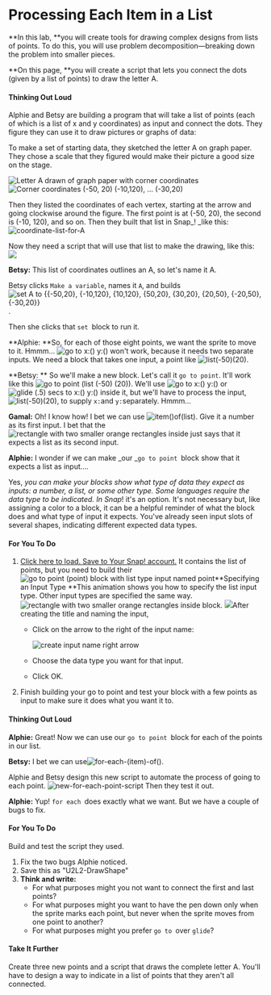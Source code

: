 # Processing Each Item in a List

**In this lab, **you will create tools for drawing complex designs from lists of points. To do this, you will use problem decomposition—breaking down the problem into smaller pieces.

**On this page, **you will create a script that lets you connect the dots \(given by a list of points\) to draw the letter A.

#### Thinking Out Loud

Alphie and Betsy are building a program that will take a list of points \(each of which is a list of x and y coordinates\) as input and connect the dots. They figure they can use it to draw pictures or graphs of data:

To make a set of starting data, they sketched the letter A on graph paper. They chose a scale that they figured would make their picture a good size on the stage.

![](http://bjc.edc.org/bjc-r/img/2-complexity/U2ImageVideoAddendum_img/AonGraphPaper2.PNG "Letter A drawn of graph paper with corner coordinates")![](http://bjc.edc.org/bjc-r/img/2-complexity/U2ImageVideoAddendum_img/AonGraphPaper3.PNG "Corner coordinates \(-50, 20\) \(-10,120\), ... \(-30,20\)")

Then they listed the coordinates of each vertex, starting at the arrow and going clockwise around the figure. The first point is at \(-50, 20\), the second is \(-10, 120\), and so on. Then they built that list in Snap\_! \_like this:![](http://bjc.edc.org/bjc-r/img/3-lists/coordinate-list-for-A.png "coordinate-list-for-A")

Now they need a script that will use that list to make the drawing, like this: ![](http://bjc.edc.org/bjc-r/img/3-lists/drawA.gif)

**Betsy:** This list of coordinates outlines an A, so let's name it A.

Betsy clicks `Make a variable`, names it `A`, and builds![](http://bjc.edc.org/bjc-r/img/3-lists/A.png "set A to {{-50,20}, {-10,120}, {10,120}, {50,20}, {30,20}, {20,50}, {-20,50}, {-30,20}}").

Then she clicks that `set `block to run it.

**Alphie: **So, for each of those eight points, we want the sprite to move to it. Hmmm... ![](http://bjc.edc.org/bjc-r/img/2-complexity/go-to-x%28%29-y%28%29.png "go to x:\(\) y:\(\)") won't work, because it needs two separate inputs. We need a block that takes one input, a point like ![](http://bjc.edc.org/bjc-r/img/2-complexity/list%28-50%29%2820%29.png "list\(-50\)\(20\)").

**Betsy: ** So we'll make a new block. Let's call it `go to point`. It'll work like this ![](http://bjc.edc.org/bjc-r/img/2-complexity/go-to-point%28list%28-50%29%2820%29%29.png "go to point \(list \(-50\) \(20\)\)"). We'll use ![](http://bjc.edc.org/bjc-r/img/2-complexity/go-to-x%28%29-y%28%29.png "go to x:\(\) y:\(\)") or ![](http://bjc.edc.org/bjc-r/img/2-complexity/glide%28.5%29secs-to-x%28%29-y%28%29.png "glide \(.5\) secs to x:\(\) y:\(\)") inside it, but we'll have to process the input, ![](http://bjc.edc.org/bjc-r/img/2-complexity/list%28-50%29%2820%29.png "list\(-50\)\(20\)"), to supply `x:`and `y:`separately. Hmmm...

**Gamal:** Oh! I know how! I bet we can use ![](http://bjc.edc.org/bjc-r/img/2-complexity/item%28%29of%28list%29.png "item\(\)of\(list\)"). Give it a number as its first input. I bet that the ![](http://bjc.edc.org/bjc-r/img/3-lists/list_input_slot.png "rectangle with two smaller orange rectangles inside") just says that it expects a list as its second input.

**Alphie:** I wonder if we can make _our _`go to point `block show that it expects a list as input....

Yes, _you can make your blocks show what type of data they expect as inputs: a number, a list, or some other type. Some languages require the data type to be indicated. In Snap_! it's an option. It's not necessary but, like assigning a color to a block, it can be a helpful reminder of what the block does and what type of input it expects. You've already seen input slots of several shapes, indicating different expected data types.

#### For You To Do

1. [Click here to load. Save to Your Snap! account.](http://snap.berkeley.edu/snapsource/snap.html#open:http://bjc.edc.org/bjc-r/prog/2-complexity/U2L2-DrawShape.xml) It contains the list of points, but you need to build their![](http://bjc.edc.org/bjc-r/img/2-complexity/go-to-point-point.png "go to point \(point\) block with list type input named point")**Specifying an Input Type **This animation shows you how to specify the list input type. Other input types are specified the same way. ![](http://bjc.edc.org/bjc-r/img/3-lists/list_input_slot.png "rectangle with two smaller orange rectangles inside") block. ![](http://bjc.edc.org/bjc-r/img/2-complexity/U2ImageVideoAddendum_img/gotopointAnimation.gif)After creating the title and naming the input,

   * Click on the arrow to the right of the input name:

     ![](http://bjc.edc.org/bjc-r/img/2-complexity/create-input-name-right_arrow.png "create input name right arrow")

   * Choose the data type you want for that input.
   * Click OK.

2. Finish building your go to point and test your block with a few points as input to make sure it does what you want it to.

#### Thinking Out Loud

**Alphie:** Great! Now we can use our `go to point `block for each of the points in our list.

**Betsy:** I bet we can use![](http://bjc.edc.org/bjc-r/img/2-complexity/for-each-%28item%29-of%28%29.png "for-each-\(item\)-of\(\)").

Alphie and Betsy design this new script to automate the process of going to each point. ![](http://bjc.edc.org/bjc-r/img/2-complexity/new-for-each-point-script.png "new-for-each-point-script") Then they test it out.

**Alphie:** Yup! `for each `does exactly what we want. But we have a couple of bugs to fix.

#### For You To Do

Build and test the script they used.

1. Fix the two bugs Alphie noticed.
2. Save this as "U2L2-DrawShape"
3. **Think and write:**
   * For what purposes might you not want to connect the first and last points?
   * For what purposes might you want to have the pen down only when the sprite marks each point, but never when the sprite moves from one point to another?
   * For what purposes might you prefer `go to `over `glide`?

#### Take It Further

Create three new points and a script that draws the complete letter A. You'll have to design a way to indicate in a list of points that they aren't all connected.


